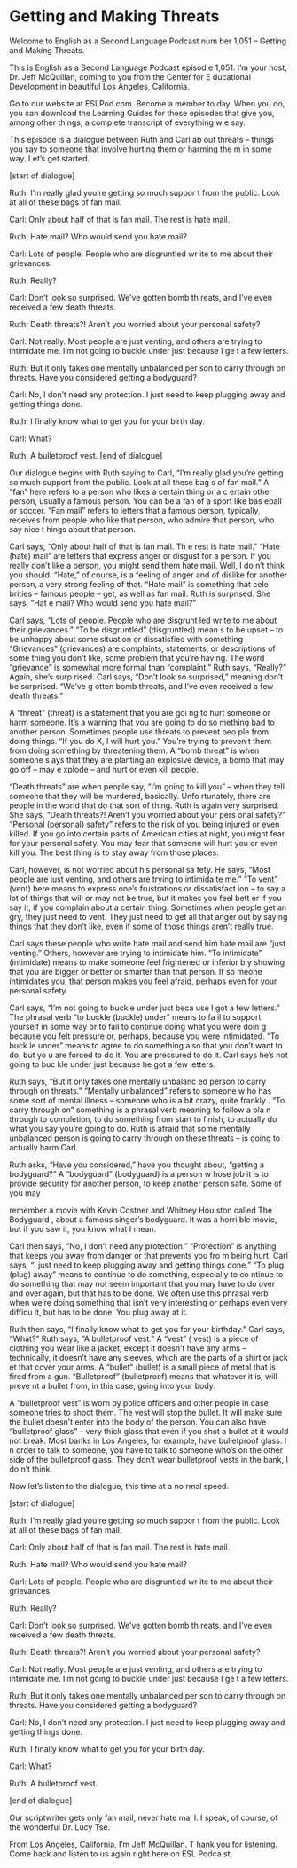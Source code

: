 # Getting and Making Threats

Welcome to English as a Second Language Podcast num ber 1,051 – Getting and Making Threats.  

This is English as a Second Language Podcast episod e 1,051. I’m your host, Dr. Jeff McQuillan, coming to you from the Center for E ducational Development in beautiful Los Angeles, California. 

Go to our website at ESLPod.com. Become a member to day. When you do, you can download the Learning Guides for these episodes  that give you, among other things, a complete transcript of everything w e say.  

This episode is a dialogue between Ruth and Carl ab out threats – things you say to someone that involve hurting them or harming the m in some way. Let’s get started. 

[start of dialogue] 

Ruth: I’m really glad you’re getting so much suppor t from the public. Look at all of these bags of fan mail. 

Carl: Only about half of that is fan mail. The rest  is hate mail. 

Ruth: Hate mail? Who would send you hate mail? 

Carl: Lots of people. People who are disgruntled wr ite to me about their grievances.  

Ruth: Really? 

Carl: Don’t look so surprised. We’ve gotten bomb th reats, and I’ve even received a few death threats. 

Ruth: Death threats?! Aren’t you worried about your  personal safety? 

Carl: Not really. Most people are just venting, and  others are trying to intimidate me. I’m not going to buckle under just because I ge t a few letters. 

Ruth: But it only takes one mentally unbalanced per son to carry through on threats. Have you considered getting a bodyguard? 

Carl: No, I don’t need any protection. I just need to keep plugging away and getting things done.  

Ruth: I finally know what to get you for your birth day. 

Carl: What? 

Ruth: A bulletproof vest. [end of dialogue] 

Our dialogue begins with Ruth saying to Carl, “I’m really glad you’re getting so much support from the public. Look at all these bag s of fan mail.” A “fan” here refers to a person who likes a certain thing or a c ertain other person, usually a famous person. You can be a fan of a sport like bas eball or soccer. “Fan mail” refers to letters that a famous person, typically, receives from people who like that person, who admire that person, who say nice t hings about that person.  

Carl says, “Only about half of that is fan mail. Th e rest is hate mail.” “Hate (hate) mail” are letters that express anger or disgust for  a person. If you really don’t like a person, you might send them hate mail. Well, I do n’t think you should. “Hate,” of course, is a feeling of anger and of dislike for  another person, a very strong feeling of that. “Hate mail” is something that cele brities – famous people – get, as well as fan mail. Ruth is surprised. She says, “Hat e mail? Who would send you hate mail?”  

Carl says, “Lots of people. People who are disgrunt led write to me about their grievances.” “To be disgruntled” (disgruntled) mean s to be upset – to be unhappy about some situation or dissatisfied with something . “Grievances” (grievances) are complaints, statements, or descriptions of some thing you don’t like, some problem that you’re having. The word “grievance” is  somewhat more formal than “complaint.” Ruth says, “Really?” Again, she’s surp rised. Carl says, “Don’t look so surprised,” meaning don’t be surprised. “We’ve g otten bomb threats, and I’ve even received a few death threats.”  

A “threat” (threat) is a statement that you are goi ng to hurt someone or harm someone. It’s a warning that you are going to do so mething bad to another person. Sometimes people use threats to prevent peo ple from doing things. “If you do X, I will hurt you.” You’re trying to preven t them from doing something by threatening them. A “bomb threat” is when someone s ays that they are planting an explosive device, a bomb that may go off – may e xplode – and hurt or even kill people.   

“Death threats” are when people say, “I’m going to kill you” – when they tell someone that they will be murdered, basically. Unfo rtunately, there are people in the world that do that sort of thing. Ruth is again  very surprised. She says, “Death threats?! Aren’t you worried about your pers onal safety?” “Personal (personal) safety” refers to the risk of you being injured or even killed. If you go into certain parts of American cities at night, you  might fear for your personal safety. You may fear that someone will hurt you or even kill you. The best thing is to stay away from those places.  

Carl, however, is not worried about his personal sa fety. He says, “Most people are just venting, and others are trying to intimida te me.” “To vent” (vent) here means to express one’s frustrations or dissatisfact ion – to say a lot of things that will or may not be true, but it makes you feel bett er if you say it, if you complain about a certain thing. Sometimes when people get an gry, they just need to vent. They just need to get all that anger out by saying things that they don’t like, even if some of those things aren’t really true.  

Carl says these people who write hate mail and send  him hate mail are “just venting.” Others, however are trying to intimidate him. “To intimidate” (intimidate) means to make someone feel frightened or inferior b y showing that you are bigger or better or smarter than that person. If so meone intimidates you, that person makes you feel afraid, perhaps even for your  personal safety.  

Carl says, “I’m not going to buckle under just beca use I got a few letters.” The phrasal verb “to buckle (buckle) under” means to fa il to support yourself in some way or to fail to continue doing what you were doin g because you felt pressure or, perhaps, because you were intimidated. “To buck le under” means to agree to do something also that you don’t want to do, but yo u are forced to do it. You are pressured to do it. Carl says he’s not going to buc kle under just because he got a few letters.  

Ruth says, “But it only takes one mentally unbalanc ed person to carry through on threats.” “Mentally unbalanced” refers to someone w ho has some sort of mental illness – someone who is a bit crazy, quite frankly . “To carry through on” something is a phrasal verb meaning to follow a pla n through to completion, to do something from start to finish, to actually do what  you say you’re going to do. Ruth is afraid that some mentally unbalanced person  is going to carry through on these threats – is going to actually harm Carl.  

Ruth asks, “Have you considered,” have you thought about, “getting a bodyguard?” A “bodyguard” (bodyguard) is a person w hose job it is to provide security for another person, to keep another person  safe. Some of you may  

remember a movie with Kevin Costner and Whitney Hou ston called The Bodyguard , about a famous singer’s bodyguard. It was a horri ble movie, but if you saw it, you know what I mean.  

Carl then says, “No, I don’t need any protection.” “Protection” is anything that keeps you away from danger or that prevents you fro m being hurt. Carl says, “I just need to keep plugging away and getting things done.” “To plug (plug) away” means to continue to do something, especially to co ntinue to do something that may not seem important that you may have to do over  and over again, but that has to be done. We often use this phrasal verb when  we’re doing something that isn’t very interesting or perhaps even very difficu lt, but has to be done. You plug away at it.  

Ruth then says, “I finally know what to get you for  your birthday.” Carl says, “What?” Ruth says, “A bulletproof vest.” A “vest” ( vest) is a piece of clothing you wear like a jacket, except it doesn’t have any arms  – technically, it doesn’t have any sleeves, which are the parts of a shirt or jack et that cover your arms. A “bullet“ (bullet) is a small piece of metal that is  fired from a gun. “Bulletproof” (bulletproof) means that whatever it is, will preve nt a bullet from, in this case, going into your body.  

A “bulletproof vest” is worn by police officers and  other people in case someone tries to shoot them. The vest will stop the bullet.  It will make sure the bullet doesn’t enter into the body of the person. You can also have “bulletproof glass” – very thick glass that even if you shot a bullet at it would not break. Most banks in Los Angeles, for example, have bulletproof glass. I n order to talk to someone, you have to talk to someone who’s on the other side  of the bulletproof glass. They don’t wear bulletproof vests in the bank, I do n’t think.  

Now let’s listen to the dialogue, this time at a no rmal speed. 

[start of dialogue] 

Ruth: I’m really glad you’re getting so much suppor t from the public. Look at all of these bags of fan mail. 

Carl: Only about half of that is fan mail. The rest  is hate mail. 

Ruth: Hate mail? Who would send you hate mail? 

Carl: Lots of people. People who are disgruntled wr ite to me about their grievances.   

 Ruth: Really? 

Carl: Don’t look so surprised. We’ve gotten bomb th reats, and I’ve even received a few death threats. 

Ruth: Death threats?! Aren’t you worried about your  personal safety? 

Carl: Not really. Most people are just venting, and  others are trying to intimidate me. I’m not going to buckle under just because I ge t a few letters. 

Ruth: But it only takes one mentally unbalanced per son to carry through on threats. Have you considered getting a bodyguard? 

Carl: No, I don’t need any protection. I just need to keep plugging away and getting things done.  

Ruth: I finally know what to get you for your birth day. 

Carl: What? 

Ruth: A bulletproof vest. 

[end of dialogue] 

Our scriptwriter gets only fan mail, never hate mai l. I speak, of course, of the wonderful Dr. Lucy Tse. 

From Los Angeles, California, I’m Jeff McQuillan. T hank you for listening. Come back and listen to us again right here on ESL Podca st.  

